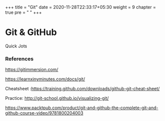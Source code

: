 +++
title = "Git"
date =  2020-11-28T22:33:17+05:30
weight = 9
chapter = true
pre = "<i class='devicon-git-plain'></i> "
+++

# Git & GitHub
Quick Jots

### References
https://gitimmersion.com/

https://learnxinyminutes.com/docs/git/

Cheatsheet :https://training.github.com/downloads/github-git-cheat-sheet/

Practice: http://git-school.github.io/visualizing-git/

https://www.packtpub.com/product/git-and-github-the-complete-git-and-github-course-video/9781800204003
 